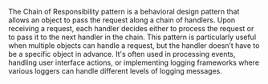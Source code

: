 The Chain of Responsibility pattern is a behavioral design pattern that allows an object to pass the request along a chain of handlers. Upon receiving a request, each handler decides either to process the request or to pass it to the next handler in the chain. This pattern is particularly useful when multiple objects can handle a request, but the handler doesn’t have to be a specific object in advance. It's often used in processing events, handling user interface actions, or implementing logging frameworks where various loggers can handle different levels of logging messages.
